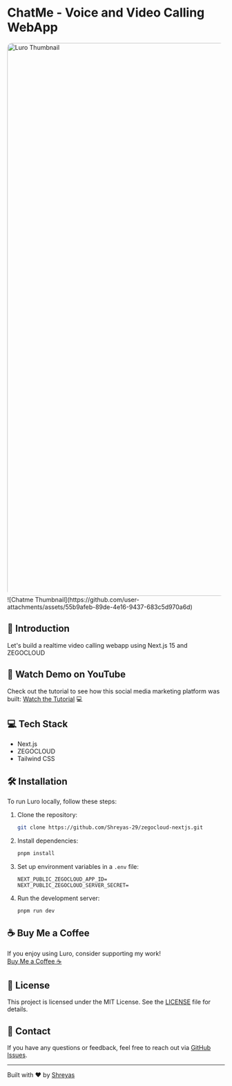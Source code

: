 # ChatMe - Voice and Video Calling WebApp

<!-- <img src="https://github.com/user-attachments/assets/deab03fd-4234-44c3-a6ad-484c4a1a02a1" alt="Linkify Thubmnail"> -->
<img src="https://github.com/user-attachments/assets/0ff7129e-2f5d-48ae-913d-d4fd1507e613" alt="Luro Thumbnail" style="border-radius: 12px;" width="1280">
![Chatme Thumbnail](https://github.com/user-attachments/assets/55b9afeb-89de-4e16-9437-683c5d970a6d)


## 🌟 Introduction
Let's build a realtime video calling webapp using Next.js 15 and ZEGOCLOUD

## 🎥 Watch Demo on YouTube

Check out the tutorial to see how this social media marketing platform was built: [Watch the Tutorial](https://youtu.be/q8mOwYrpAHA?si=XpGy9VIKkaWJmfPL) 💻 

## 💻 Tech Stack

* Next.js
* ZEGOCLOUD
* Tailwind CSS


## 🛠️ Installation
To run Luro locally, follow these steps:

1. Clone the repository:
    ```bash
    git clone https://github.com/Shreyas-29/zegocloud-nextjs.git
    ```
2. Install dependencies:
    ```bash
    pnpm install
    ```
3. Set up environment variables in a `.env` file:
    ```
    NEXT_PUBLIC_ZEGOCLOUD_APP_ID=
    NEXT_PUBLIC_ZEGOCLOUD_SERVER_SECRET=
    ```

4. Run the development server:
    ```bash
    pnpm run dev
    ```

## ☕ Buy Me a Coffee
If you enjoy using Luro, consider supporting my work!  
[Buy Me a Coffee ☕](https://buymeacoffee.com/shreyas29)

## 📜 License
This project is licensed under the MIT License. See the [LICENSE](LICENSE) file for details.

## 💬 Contact
If you have any questions or feedback, feel free to reach out via [GitHub Issues](https://github.com/Shreyas-29/zegocloud-nextjs/issues).

---

Built with ❤️ by [Shreyas](https://shreyas-sihasane.vercel.app/)
